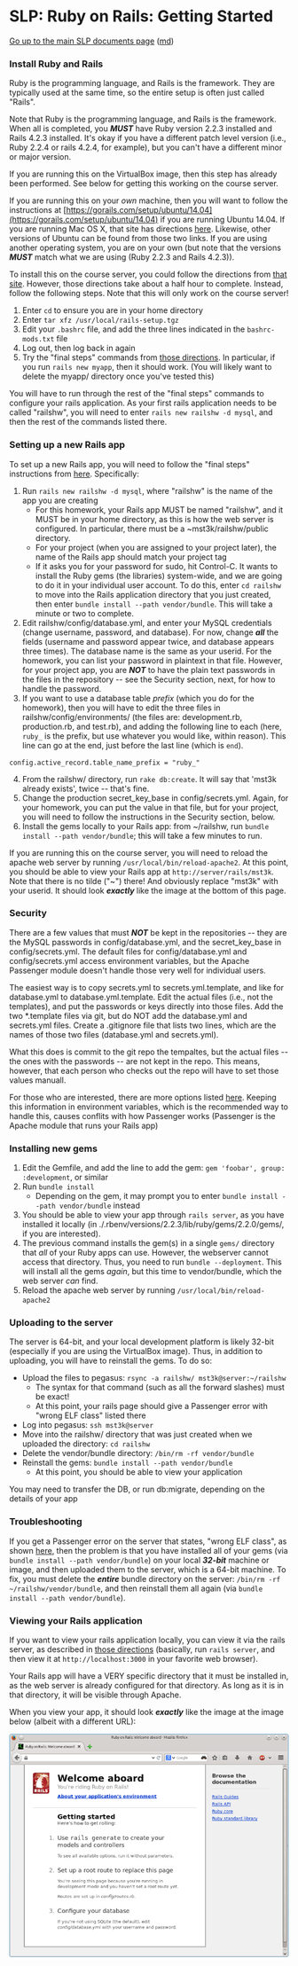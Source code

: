 SLP: Ruby on Rails: Getting Started
===================================

[Go up to the main SLP documents page](index.html) ([md](index.md))

### Install Ruby and Rails

Ruby is the programming language, and Rails is the framework.  They are typically used at the same time, so the entire setup is often just called "Rails".

Note that Ruby is the programming language, and Rails is the framework.  When all is completed, you ***MUST*** have Ruby version 2.2.3 installed and Rails 4.2.3 installed.  It's okay if you have a different patch level version (i.e., Ruby 2.2.4 or rails 4.2.4, for example), but you can't have a different minor or major version.

If you are running this on the VirtualBox image, then this step has already been performed.  See below for getting this working on the course server.

If you are running this on your *own* machine, then you will want to follow the instructions at [https://gorails.com/setup/ubuntu/14.04](https://gorails.com/setup/ubuntu/14.04) if you are running Ubuntu 14.04.  If you are running Mac OS X, that site has directions [here](https://gorails.com/setup/osx).  Likewise, other versions of Ubuntu can be found from those two links.  If you are using another operating system, you are on your own (but note that the versions ***MUST*** match what we are using (Ruby 2.2.3 and Rails 4.2.3)).

To install this on the course server, you could follow the directions from [that site](https://gorails.com/setup/ubuntu/14.04).  However, those directions take about a half hour to complete.  Instead, follow the following steps.  Note that this will only work on the course server!

1. Enter `cd` to ensure you are in your home directory
2. Enter `tar xfz /usr/local/rails-setup.tgz`
3. Edit your `.bashrc` file, and add the three lines indicated in the `bashrc-mods.txt` file
4. Log out, then log back in again
5. Try the "final steps" commands from [those directions](https://gorails.com/setup/ubuntu/14.04).  In particular, if you run `rails new myapp`, then it should work.  (You will likely want to delete the myapp/ directory once you've tested this)

You will have to run through the rest of the "final steps" commands to configure your rails application.  As your first rails application needs to be called "railshw", you will need to enter `rails new railshw -d mysql`, and then the rest of the commands listed there.

### Setting up a new Rails app

To set up a new Rails app, you will need to follow the "final steps" instructions from [here](https://gorails.com/setup/ubuntu/14.04).  Specifically:

1. Run `rails new railshw -d mysql`, where "railshw" is the name of the app you are creating
    - For this homework, your Rails app MUST be named "railshw", and it MUST be in your home directory, as this is how the web server is configured.  In particular, there must be a ~mst3k/railshw/public directory.
    - For your project (when you are assigned to your project later), the name of the Rails app should match your project tag
    - If it asks you for your password for sudo, hit Control-C.  It wants to install the Ruby gems (the libraries) system-wide, and we are going to do it in your individual user account.  To do this, enter `cd railshw` to move into the Rails application directory that you just created, then enter `bundle install --path vendor/bundle`.  This will take a minute or two to complete.
2. Edit railshw/config/database.yml, and enter your MySQL credentials (change username, password, and database).  For now, change ***all*** the fields (username and password appear twice, and database appears three times).  The database name is the same as your userid.  For the homework, you can list your password in plaintext in that file.  However, for your project app, you are ***NOT*** to have the plain text passwords in the files in the repository -- see the Security section, next, for how to handle the password.
3. If you want to use a database table *prefix* (which you do for the homework), then you will have to edit the three files in railshw/config/environments/ (the files are: development.rb, production.rb, and test.rb), and adding the following line to each (here, `ruby_` is the prefix, but use whatever you would like, within reason).  This line can go at the end, just before the last line (which is `end`).
```
config.active_record.table_name_prefix = "ruby_"
```
4. From the railshw/ directory, run `rake db:create`.  It will say that 'mst3k already exists', twice -- that's fine.
5. Change the production secret\_key\_base in config/secrets.yml.  Again, for your homework, you can put the value in that file, but for your project, you will need to follow the instructions in the Security section, below.
6. Install the gems locally to your Rails app: from ~/railshw, run `bundle install --path vendor/bundle`; this will take a few minutes to run.

If you are running this on the course server, you will need to reload the apache web server by running `/usr/local/bin/reload-apache2`.  At this point, you should be able to view your Rails app at `http://server/rails/mst3k`.  Note that there is no tilde ("~") there!  And obviously replace "mst3k" with your userid.  It should look ***exactly*** like the image at the bottom of this page.


### Security

There are a few values that must ***NOT*** be kept in the repositories -- they are the MySQL passwords in config/database.yml, and the secret\_key\_base in config/secrets.yml.  The default files for config/database.yml and config/secrets.yml access environment variables, but the Apache Passenger module doesn't handle those very well for individual users.

The easiest way is to copy secrets.yml to secrets.yml.template, and like for database.yml to database.yml.template.  Edit the actual files (i.e., not the templates), and put the passwords or keys directly into those files.  Add the two *.template files via git, but do NOT add the database.yml and secrets.yml files.  Create a .gitignore file that lists two lines, which are the names of those two files (database.yml and secrets.yml).

What this does is commit to the git repo the tempaltes, but the actual files -- the ones with the passwords -- are not kept in the repo.  This means, however, that each person who checks out the repo will have to set those values manuall.

For those who are interested, there are more options listed [here](http://railsapps.github.io/rails-environment-variables.html).  Keeping this information in environment variables, which is the recommended way to handle this, causes conflits with how Passenger works (Passenger is the Apache module that runs your Rails app)


### Installing new gems

1. Edit the Gemfile, and add the line to add the gem: `gem 'foobar', group: :development`, or similar
2. Run `bundle install`
    - Depending on the gem, it may prompt you to enter `bundle install --path vendor/bundle` instead
3. You should be able to view your app through `rails server`, as you have installed it locally (in ./.rbenv/versions/2.2.3/lib/ruby/gems/2.2.0/gems/, if you are interested).
4. The previous command installs the gem(s) in a single `gems/` directory that *all* of your Ruby apps can use.  However, the webserver cannot access that directory.  Thus, you need to run `bundle --deployment`.  This will install all the gems *again*, but this time to vendor/bundle, which the web server *can* find.
4. Reload the apache web server by running `/usr/local/bin/reload-apache2`

### Uploading to the server

The server is 64-bit, and your local development platform is likely 32-bit (especially if you are using the VirtualBox image).  Thus, in addition to uploading, you will have to reinstall the gems.  To do so:

- Upload the files to pegasus: `rsync -a railshw/ mst3k@server:~/railshw`
    - The syntax for that command (such as all the forward slashes) must be exact!
    - At this point, your rails page should give a Passenger error with "wrong ELF class" listed there
- Log into pegasus: `ssh mst3k@server`
- Move into the railshw/ directory that was just created when we uploaded the directory: `cd railshw`
- Delete the vendor/bundle directory: `/bin/rm -rf vendor/bundle`
- Reinstall the gems: `bundle install --path vendor/bundle`
  - At this point, you should be able to view your application

You may need to transfer the DB, or run db:migrate, depending on the details of your app

### Troubleshooting

If you get a Passenger error on the server that states, "wrong ELF class", as shown [here](images/rails-bad-elf.png), then the problem is that you have installed all of your gems (via `bundle install --path vendor/bundle`) on your local ***32-bit*** machine or image, and then uploaded them to the server, which is a 64-bit machine.  To fix, you must delete the ***entire*** bundle directory on the server: `/bin/rm -rf ~/railshw/vendor/bundle`, and then reinstall them all again (via `bundle install --path vendor/bundle`).

### Viewing your Rails application

If you want to view your rails application locally, you can view it via the rails server, as described in [those directions](https://gorails.com/setup/ubuntu/14.04) (basically, run `rails server`, and then view it at `http://localhost:3000` in your favorite web browser).

Your Rails app will have a VERY specific directory that it must be installed in, as the web server is already configured for that directory.  As long as it is in that directory, it will be visible through Apache.

When you view your app, it should look ***exactly*** like the image at the image below (albeit with a different URL):

![](images/rails-initial.png)
